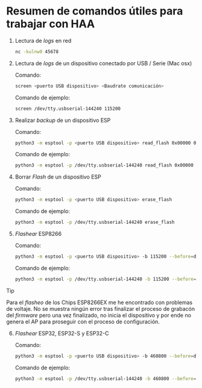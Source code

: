 # Resumen de comandos útiles para trabajar con HAA

1. Lectura de _logs_ en red

    ``` bash
    nc -kulnw0 45678
    ```

2. Lectura de _logs_ de un dispositivo conectado por USB / Serie (Mac osx)

    Comando:

    ``` bash
    screen <puerto USB dispositivo> <Baudrate comunicación>
    ```

    Comando de ejemplo:

    ``` bash
    screen /dev/tty.usbserial-144240 115200
    ```

3. Realizar _backup_ de un dispositivo ESP

    Comando:

    ``` bash
    python3 -m esptool -p <puerto USB dispositivo> read_flash 0x00000 0x100000 <Nombre del archivo _backup_>
    ```

    Comando de ejemplo:

    ``` bash
    python3 -m esptool -p /dev/tty.usbserial-144240 read_flash 0x00000 0x100000 fwbackup.bin
    ```

4. Borrar _Flash_ de un dispositivo ESP

    Comando:

    ``` bash
    python3 -m esptool -p <puerto USB dispositivo> erase_flash
    ```

    Comando de ejemplo:

    ``` bash
    python3 -m esptool -p /dev/tty.usbserial-144240 erase_flash
    ```

5. _Flashear_ ESP8266

    Comando:

    ``` bash
    python3 -m esptool -p <puerto USB dispositivo> -b 115200 --before=default_reset --after=hard_reset write_flash -fs 1MB -fm dout 0x0 <Archivo HAA para _flasear>
    ```

    Comando de ejemplo:

    ``` bash
    python3 -m esptool -p /dev/tty.usbserial-144240 -b 115200 --before=default_reset --after=hard_reset write_flash -fs 1MB -fm dout 0x0 fullhaaboot.bin
    ```

> [!TIP]
> Para el _flasheo_ de los Chips ESP8266EX me he encontrado con problemas de voltaje. No se muestra ningún error tras finalizar el proceso de grabacón del _firmware_ pero una vez finalizado, no inicia el dispositivo y por ende no genera el AP para proseguir con el proceso de configuración.

6. _Flashear_ ESP32, ESP32-S y ESP32-C

    Comando:

    ``` bash
    python3 -m esptool -p <puerto USB dispositivo> -b 460800 --before=default_reset --after=hard_reset write_flash -fs 2MB -fm dio 0x0 <Archivo HAA para _flasear>
    ```

    Comando de ejemplo:

    ``` bash
    python3 -m esptool -p /dev/tty.usbserial-144240 -b 460800 --before=default_reset --after=hard_reset write_flash -fs 2MB -fm dio 0x0 fullhaaboot.bin
    ```
